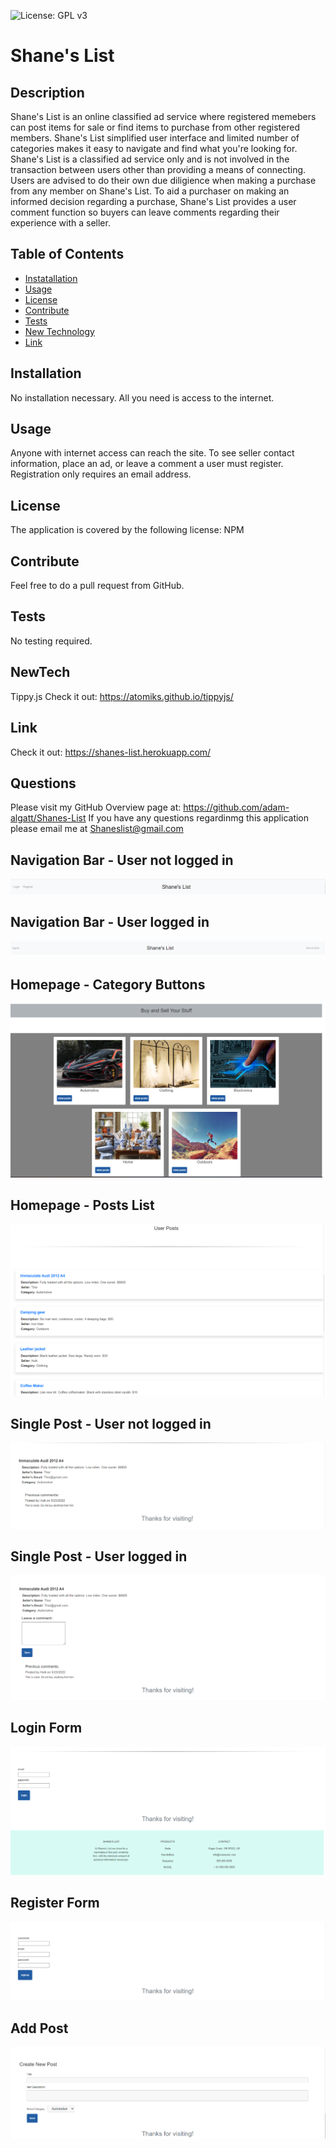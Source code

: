 ![License: GPL v3](https://img.shields.io/badge/License-NPM-yellow.svg)
  
  # Shane's List
 
  ## Description
  Shane's List is an online classified ad service where registered memebers can post items for sale or find items to purchase from other registered members.  Shane's List simplified user interface and limited number of categories makes it easy to navigate and find what you're looking for.  Shane's List is a classified ad service only and is not involved in the transaction between users other than providing a means of connecting.  Users are advised to do their own due diligience when making a purchase from any member on Shane's List.  To aid a purchaser on making an informed decision regarding a purchase, Shane's List provides a user comment function so buyers can leave comments regarding their experience with a seller.  

  ## Table of Contents
  * [Instatallation](#installation)
  * [Usage](#usage)
  * [License](#license)
  * [Contribute](#contribute)
  * [Tests](#tests)
  * [New Technology](#NewTech)
  * [Link](#Link)
  
  ## Installation
  No installation necessary.  All you need is access to the internet.

  ## Usage
  Anyone with internet access can reach the site.  To see seller contact information, place an ad, or leave a comment a user must register.  Registration only requires an email address.

  ## License
  The application is covered by the following license:  NPM
    
  ## Contribute
  Feel free to do a pull request from GitHub.  
    
  ## Tests
  No testing required.

  ## NewTech
  Tippy.js
  Check it out:  https://atomiks.github.io/tippyjs/

  ## Link
  Check it out:  https://shanes-list.herokuapp.com/
    
  ## Questions
  Please visit my GitHub Overview page at: https://github.com/adam-algatt/Shanes-List
  If you have any questions regardinmg this application please email me at [Shaneslist@gmail.com](Shaneslist@gmail.com)
  

## Navigation Bar - User not logged in
![NavBar - No Log In](/assets/images/navbar_no_login.png)

## Navigation Bar - User logged in
![NavBar - User Logged IN](/assets/images/navbar_logged_in.png)

## Homepage - Category Buttons
![Homepage - Categories](/assets/images/homepage_category_buttons.png)

## Homepage - Posts List
![Homepage - Posts](/assets/images/homepage_posts_list.png)

## Single Post - User not logged in
![Single Post - No log in](/assets/images/single_post_with_comment_no_login.png)

## Single Post - User logged in
![Single Post - User logged in](/assets/images/single_post_with_add_comment.png)

## Login Form
![Login Form](/assets/images/login_form_with_footer.png)

## Register Form
![Register Form](/assets/images/register_form.png)

## Add Post
![Add Post](/assets/images/create_post.png)
